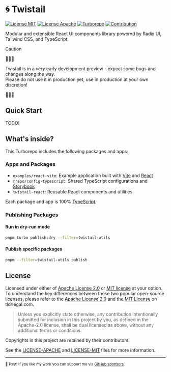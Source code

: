 # 🌀 Twistail

[![License MIT](https://img.shields.io/badge/License-MIT-blue.svg)](./LICENSE-MIT)
[![License Apache](https://img.shields.io/badge/License-Apache_2.0-blue.svg)](./LICENSE-APACHE)
[![Turborepo](https://img.shields.io/badge/Built%20With-Turborepo-blueviolet)][turborepo]
[![Contribution](https://img.shields.io/badge/Contributions-welcome-gray.svg)][contribution]

Modular and extensible React UI components library powered by Radix UI, Tailwind CSS, and TypeScript.

> [!CAUTION]
> 🚨🚨🚨
>
> Twistail is in a _very_ early development preview - expect some bugs and changes along the way.
> <br/>Please do not use it in production yet, use in production at your own discretion!
>
> 🚨🚨🚨

## Quick Start

TODO!

## What's inside?

This Turborepo includes the following packages and apps:

### Apps and Packages

- `examples/react-vite`: Example application built with [Vite][vite] and [React][reactjs]
- `@repo/config-typescript`: Shared TypeScript configurations and [Storybook][storybook]
- `twistail-react`: Reusable React components and utilities

Each package and app is 100% [TypeScript][typescript].

### Publishing Packages

#### Run in dry-run mode

```sh
pnpm turbo publish:dry --filter=twistail-utils
```

#### Publish specific packages
```sh
pnpm --filter=twistail-utils publish
```

## License

Licensed under either of [Apache License 2.0][license-apache] or [MIT license][license-mit] at your option.
To understand the key differences between these two popular open-source licenses, please refer to the 
[Apache License 2.0][tldr-apache] and the [MIT License][tldr-mit] on tldrlegal.com.

> Unless you explicitly state otherwise, any contribution intentionally submitted for inclusion in this project by you,
> as defined in the Apache-2.0 license, shall be dual licensed as above, without any additional terms or conditions.

Copyrights in this project are retained by their contributors.

See the [LICENSE-APACHE](./LICENSE-APACHE) and [LICENSE-MIT](./LICENSE-MIT) files for more information.

---

<sub>🤫 Psst! If you like my work you can support me via [GitHub sponsors](https://github.com/sponsors/riipandi).</sub>

<!-- link reference definition -->
[biome]: https://biomejs.dev
[contribution]: https://github.com/riipandi/twistail/pulse
[license-apache]: https://choosealicense.com/licenses/apache-2.0/
[license-mit]: https://choosealicense.com/licenses/mit/
[reactjs]: https://react.dev
[storybook]: https://storybook.js.org
[tailwind]: https://tailwindcss.com
[turborepo]: https://turbo.build/repo/docs
[typescript]: https://www.typescriptlang.org/
[vite]: https://vite.dev
[tldr-mit]: https://www.tldrlegal.com/license/mit-license
[tldr-apache]: https://www.tldrlegal.com/license/apache-license-2-0-apache-2-0
